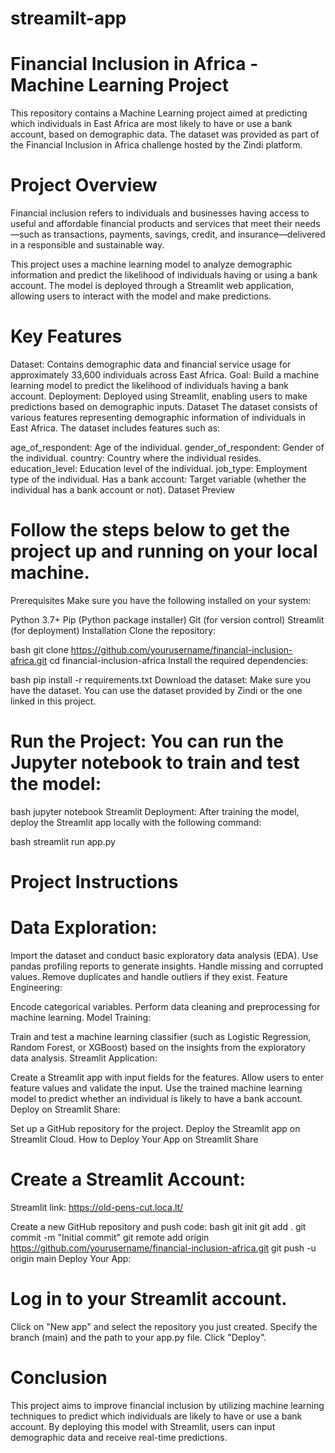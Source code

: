 # streamilt-app
# Financial Inclusion in Africa - Machine Learning Project
This repository contains a Machine Learning project aimed at predicting which individuals in East Africa are most likely to have or use a bank account, based on demographic data. The dataset was provided as part of the Financial Inclusion in Africa challenge hosted by the Zindi platform.

# Project Overview
Financial inclusion refers to individuals and businesses having access to useful and affordable financial products and services that meet their needs—such as transactions, payments, savings, credit, and insurance—delivered in a responsible and sustainable way.

This project uses a machine learning model to analyze demographic information and predict the likelihood of individuals having or using a bank account. The model is deployed through a Streamlit web application, allowing users to interact with the model and make predictions.

# Key Features
Dataset: Contains demographic data and financial service usage for approximately 33,600 individuals across East Africa.
Goal: Build a machine learning model to predict the likelihood of individuals having a bank account.
Deployment: Deployed using Streamlit, enabling users to make predictions based on demographic inputs.
Dataset
The dataset consists of various features representing demographic information of individuals in East Africa. The dataset includes features such as:

age_of_respondent: Age of the individual.
gender_of_respondent: Gender of the individual.
country: Country where the individual resides.
education_level: Education level of the individual.
job_type: Employment type of the individual.
Has a bank account: Target variable (whether the individual has a bank account or not).
Dataset Preview

# Follow the steps below to get the project up and running on your local machine.

Prerequisites
Make sure you have the following installed on your system:

Python 3.7+
Pip (Python package installer)
Git (for version control)
Streamlit (for deployment)
Installation
Clone the repository:

bash
git clone https://github.com/yourusername/financial-inclusion-africa.git
cd financial-inclusion-africa
Install the required dependencies:

bash
pip install -r requirements.txt
Download the dataset: Make sure you have the dataset. You can use the dataset provided by Zindi or the one linked in this project.

# Run the Project: You can run the Jupyter notebook to train and test the model:

bash
jupyter notebook
Streamlit Deployment: After training the model, deploy the Streamlit app locally with the following command:

bash
streamlit run app.py
# Project Instructions
# Data Exploration:

Import the dataset and conduct basic exploratory data analysis (EDA).
Use pandas profiling reports to generate insights.
Handle missing and corrupted values.
Remove duplicates and handle outliers if they exist.
Feature Engineering:

Encode categorical variables.
Perform data cleaning and preprocessing for machine learning.
Model Training:

Train and test a machine learning classifier (such as Logistic Regression, Random Forest, or XGBoost) based on the insights from the exploratory data analysis.
Streamlit Application:

Create a Streamlit app with input fields for the features.
Allow users to enter feature values and validate the input.
Use the trained machine learning model to predict whether an individual is likely to have a bank account.
Deploy on Streamlit Share:

Set up a GitHub repository for the project.
Deploy the Streamlit app on Streamlit Cloud.
How to Deploy Your App on Streamlit Share
# Create a Streamlit Account: 
Streamlit link: https://old-pens-cut.loca.lt/ 

Create a new GitHub repository and push code:
bash
git init
git add .
git commit -m "Initial commit"
git remote add origin https://github.com/yourusername/financial-inclusion-africa.git
git push -u origin main
Deploy Your App:

# Log in to your Streamlit account.
Click on "New app" and select the repository you just created.
Specify the branch (main) and the path to your app.py file.
Click "Deploy".
# Conclusion
This project aims to improve financial inclusion by utilizing machine learning techniques to predict which individuals are likely to have or use a bank account. By deploying this model with Streamlit, users can input demographic data and receive real-time predictions.
